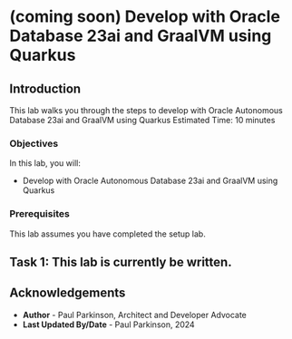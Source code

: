 # (coming soon) Develop with Oracle Database 23ai and GraalVM using Quarkus

## Introduction

This lab walks you through the steps to develop with Oracle Autonomous Database 23ai and GraalVM using Quarkus
Estimated Time: 10 minutes

### Objectives

In this lab, you will:
- Develop with Oracle Autonomous Database 23ai and GraalVM using Quarkus

### Prerequisites

This lab assumes you have completed the setup lab.

## Task 1: This lab is currently be written. 

## Acknowledgements
* **Author** - Paul Parkinson, Architect and Developer Advocate
* **Last Updated By/Date** - Paul Parkinson, 2024

